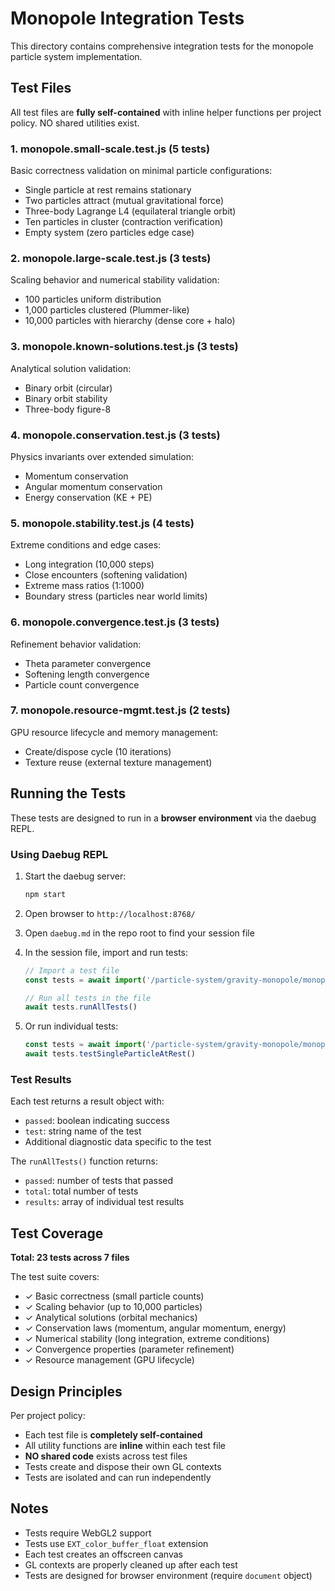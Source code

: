 # Monopole Integration Tests

This directory contains comprehensive integration tests for the monopole particle system implementation.

## Test Files

All test files are **fully self-contained** with inline helper functions per project policy. NO shared utilities exist.

### 1. monopole.small-scale.test.js (5 tests)
Basic correctness validation on minimal particle configurations:
- Single particle at rest remains stationary
- Two particles attract (mutual gravitational force)
- Three-body Lagrange L4 (equilateral triangle orbit)
- Ten particles in cluster (contraction verification)
- Empty system (zero particles edge case)

### 2. monopole.large-scale.test.js (3 tests)
Scaling behavior and numerical stability validation:
- 100 particles uniform distribution
- 1,000 particles clustered (Plummer-like)
- 10,000 particles with hierarchy (dense core + halo)

### 3. monopole.known-solutions.test.js (3 tests)
Analytical solution validation:
- Binary orbit (circular)
- Binary orbit stability
- Three-body figure-8

### 4. monopole.conservation.test.js (3 tests)
Physics invariants over extended simulation:
- Momentum conservation
- Angular momentum conservation
- Energy conservation (KE + PE)

### 5. monopole.stability.test.js (4 tests)
Extreme conditions and edge cases:
- Long integration (10,000 steps)
- Close encounters (softening validation)
- Extreme mass ratios (1:1000)
- Boundary stress (particles near world limits)

### 6. monopole.convergence.test.js (3 tests)
Refinement behavior validation:
- Theta parameter convergence
- Softening length convergence
- Particle count convergence

### 7. monopole.resource-mgmt.test.js (2 tests)
GPU resource lifecycle and memory management:
- Create/dispose cycle (10 iterations)
- Texture reuse (external texture management)

## Running the Tests

These tests are designed to run in a **browser environment** via the daebug REPL.

### Using Daebug REPL

1. Start the daebug server:
   ```bash
   npm start
   ```

2. Open browser to `http://localhost:8768/`

3. Open `daebug.md` in the repo root to find your session file

4. In the session file, import and run tests:
   ```js
   // Import a test file
   const tests = await import('/particle-system/gravity-monopole/monopole.small-scale.test.js?t=' + Date.now());
   
   // Run all tests in the file
   await tests.runAllTests()
   ```

5. Or run individual tests:
   ```js
   const tests = await import('/particle-system/gravity-monopole/monopole.small-scale.test.js?t=' + Date.now());
   await tests.testSingleParticleAtRest()
   ```

### Test Results

Each test returns a result object with:
- `passed`: boolean indicating success
- `test`: string name of the test
- Additional diagnostic data specific to the test

The `runAllTests()` function returns:
- `passed`: number of tests that passed
- `total`: total number of tests
- `results`: array of individual test results

## Test Coverage

**Total: 23 tests across 7 files**

The test suite covers:
- ✓ Basic correctness (small particle counts)
- ✓ Scaling behavior (up to 10,000 particles)
- ✓ Analytical solutions (orbital mechanics)
- ✓ Conservation laws (momentum, angular momentum, energy)
- ✓ Numerical stability (long integration, extreme conditions)
- ✓ Convergence properties (parameter refinement)
- ✓ Resource management (GPU lifecycle)

## Design Principles

Per project policy:
- Each test file is **completely self-contained**
- All utility functions are **inline** within each test file
- **NO shared code** exists across test files
- Tests create and dispose their own GL contexts
- Tests are isolated and can run independently

## Notes

- Tests require WebGL2 support
- Tests use `EXT_color_buffer_float` extension
- Each test creates an offscreen canvas
- GL contexts are properly cleaned up after each test
- Tests are designed for browser environment (require `document` object)

